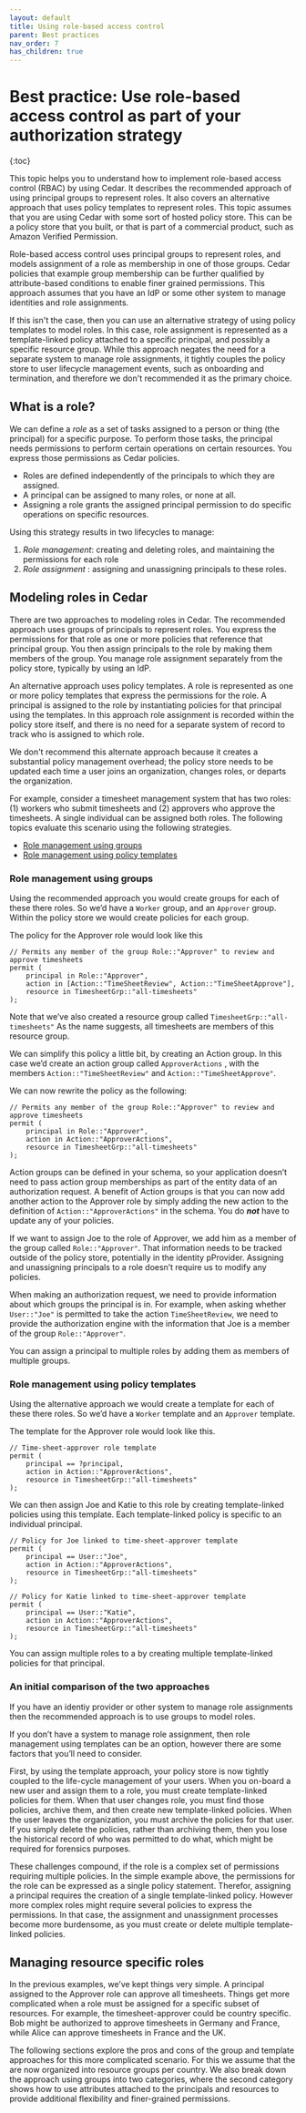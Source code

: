 ```yaml
---
layout: default
title: Using role-based access control
parent: Best practices
nav_order: 7
has_children: true
---
```


# Best practice: Use role-based access control as part of your authorization strategy

{:toc}

This topic helps you to understand how to implement role-based access control (RBAC) by using Cedar. It describes the recommended approach of using principal groups to represent roles. It also covers an alternative approach that uses policy templates to represent roles. This topic assumes that you are using Cedar with some sort of hosted policy store. This can be a policy store that you built, or that is part of a commercial product, such as Amazon Verified Permission.

Role-based access control uses principal groups to represent roles, and models assignment of a role as membership in one of those groups. Cedar policies that example group membership can be further qualified by attribute-based conditions to enable finer grained permissions. This approach assumes that you have an IdP or some other system to manage identities and role assignments.

If this isn't the case, then you can use an alternative strategy of using policy templates to model roles. In this case, role assignment is represented as a template-linked policy attached to a specific principal, and possibly a specific resource group. While this approach negates the need for a separate system to manage role assignments, it tightly couples the policy store to user lifecycle management events, such as onboarding and termination, and therefore we don't recommended it as the primary choice.

## What is a role?

We can define a *role* as a set of tasks assigned to a person or thing (the principal) for a specific purpose. To perform those tasks, the principal needs permissions to perform certain operations on certain resources. You express those permissions as Cedar policies. 

* Roles are defined independently of the principals to which they are assigned.
* A principal can be assigned to many roles, or none at all.
* Assigning a role grants the assigned principal permission to do specific operations on specific resources.

Using this strategy results in two lifecycles to manage:

1. *Role management*: creating and deleting roles, and maintaining the permissions for each role
2. *Role assignment* : assigning and unassigning principals to these roles.

## Modeling roles in Cedar

There are two approaches to modeling roles in Cedar. The recommended approach uses groups of principals to represent roles. You express the permissions for that role as one or more policies that reference that principal group. You then assign principals to the role by making them members of the group. You manage role assignment separately from the policy store, typically by using an IdP.

An alternative approach uses policy templates. A role is represented as one or more policy templates that express the permissions for the role. A principal is assigned to the role by instantiating policies for that principal using the templates. In this approach role assignment is recorded within the policy store itself, and there is no need for a separate system of record to track who is assigned to which role.

We don't recommend this alternate approach because it creates a substantial policy management overhead; the policy store needs to be updated each time a user joins an organization, changes roles, or departs the organization.

For example, consider a timesheet management system that has two roles: (1) workers who submit timesheets and (2) approvers who approve the timesheets. A single individual can be assigned both roles. The following topics evaluate this scenario using the following strategies.

* [Role management using groups](#rbac-groups)
* [Role management using policy templates](#rbac-templates)

### Role management using groups<a name="rbac-groups"></a>

Using the recommended approach you would create groups for each of these there roles. So we’d have a `Worker` group, and an `Approver` group. Within the policy store we would create policies for each group.

The policy for the Approver role would look like this

```cedar
// Permits any member of the group Role::"Approver" to review and approve timesheets
permit (
    principal in Role::"Approver",
    action in [Action::"TimeSheetReview", Action::"TimeSheetApprove"],
    resource in TimesheetGrp::"all-timesheets"
);
```

Note that we’ve also created a resource group called  `TimesheetGrp::"all-timesheets"`  As the name suggests, all timesheets are members of this resource group.

We can simplify this policy a little bit, by creating an Action group. In this case we’d create an action group called `ApproverActions` , with the members `Action::"TimeSheetReview"`  and  `Action::"TimeSheetApprove"`.   

We can now rewrite the policy as the following:

```cedar
// Permits any member of the group Role::"Approver" to review and approve timesheets
permit (
    principal in Role::"Approver",
    action in Action::"ApproverActions",
    resource in TimesheetGrp::"all-timesheets"
);
```
Action groups can be defined in your schema, so your application doesn’t need to pass action group memberships as part of the entity data of an authorization request. A benefit of Action groups is that you can now add another action to the Approver role by simply adding the new action to the definition of `Action::"ApproverActions"` in the schema. You do ***not*** have to update any of your policies.  

If we want to assign Joe to the role of Approver, we add him as a member of the group called `Role::"Approver"`.  That information needs to be tracked outside of the policy store, potentially in the identity pProvider. Assigning and unassigning principals to a role doesn’t require us to modify any policies. 

When making an authorization request, we need to provide information about which groups the principal is in. For example, when asking whether `User::"Joe"` is permitted to take the action `TimeSheetReview`, we need to provide the authorization engine with the information that Joe is a member of the group `Role::"Approver"`.  

You can assign a principal to multiple roles by adding them as members of multiple groups.

### Role management using policy templates <a name="rbac-templates"></a>

Using the alternative approach we would create a template for each of these there roles. So we’d have a `Worker` template and an `Approver` template. 

The template for the Approver role would look like this.

```cedar
// Time-sheet-approver role template
permit (
    principal == ?principal,
    action in Action::"ApproverActions",
    resource in TimesheetGrp::"all-timesheets"
);
```

We can then assign Joe and Katie to this role by creating template-linked policies using this template. 
Each template-linked policy is specific to an individual principal.

```cedar
// Policy for Joe linked to time-sheet-approver template 
permit (
    principal == User::"Joe",
    action in Action::"ApproverActions",
    resource in TimesheetGrp::"all-timesheets"
);
```

```cedar
// Policy for Katie linked to time-sheet-approver template 
permit (
    principal == User::"Katie",
    action in Action::"ApproverActions",
    resource in TimesheetGrp::"all-timesheets"
);
```

You can assign multiple roles to a by creating multiple template-linked policies for that principal. 

### An initial comparison of the two approaches

If you have an identiy provider or other system to manage role assignments then the recommended approach is to use groups to model roles.

If you don’t have a system to manage role assignment, then role management using templates can be an option, however there are some factors that you’ll need to consider. 

First, by using the template approach, your policy store is now tightly coupled to the life-cycle management of your users. When you on-board a new user and assign them to a role, you must create template-linked policies for them. When that user changes role, you must find those policies, archive them, and then create new template-linked policies. When the user leaves the organization, you must archive the policies for that user. If you simply delete the policies, rather than archiving them, then you lose the historical record of who was permitted to do what, which might be required for forensics purposes. 

These challenges compound, if the role is a complex set of permissions requiring multiple policies.  In the simple example above, the permissions for the role can be expressed as a single policy statement. Therefor, assigning a principal requires the creation of a single template-linked policy. However more complex roles might require several policies to express the permissions. In that case, the assignment and unassignment processes become more burdensome, as you must create or delete multiple template-linked policies.

## Managing resource specific roles 

In the previous examples, we’ve kept things very simple. A principal assigned to the Approver role can approve all timesheets. Things get more complicated when a role must be assigned for a specific subset of resources. For example, the timesheet-approver could be country specific. Bob might be authorized to approve timesheets in Germany and France, while Alice can approve timesheets in France and the UK.  

The following sections explore the pros and cons of the group and template approaches for this more complicated scenario. For this we assume that the are now organized into resource groups per country. We also break down the approach using groups into two categories, where the second category shows how to use attributes attached to the principals and resources to provide additional flexibility and finer-grained permissions.
